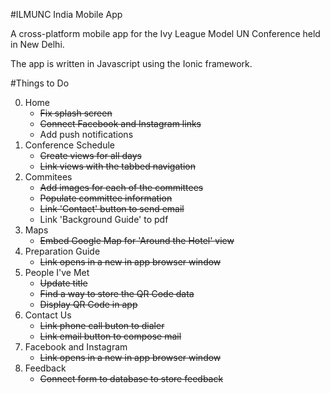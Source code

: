 #ILMUNC India Mobile App

A cross-platform mobile app for the Ivy League Model UN Conference held in New Delhi.

The app is written in Javascript using the Ionic framework. 

#Things to Do

0. Home
	* ~~Fix splash screen~~ 
	* ~~Connect Facebook and Instagram links~~
	* Add push notifications
1. Conference Schedule
	* ~~Create views for all days~~
	* ~~Link views with the tabbed navigation~~
2. Commitees
	* ~~Add images for each of the committees~~
	* ~~Populate committee information~~
	* ~~Link 'Contact' button to send email~~
	* Link 'Background Guide' to pdf
3. Maps
	* ~~Embed Google Map for 'Around the Hotel' view~~
4. Preparation Guide
	* ~~Link opens in a new in app browser window~~
5. People I've Met
	* ~~Update title~~
	* ~~Find a way to store the QR Code data~~
	* ~~Display QR Code in app~~
6. Contact Us
	* ~~Link phone call buton to dialer~~
	* ~~Link email button to compose mail~~	
8. Facebook and Instagram
	* ~~Link opens in a new in app browser window~~
9. Feedback
	* ~~Connect form to database to store feedback~~
	